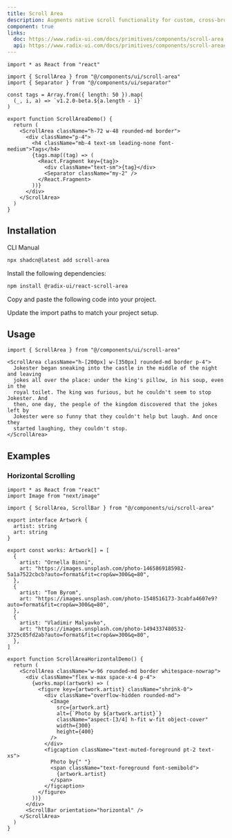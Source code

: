```yaml
---
title: Scroll Area
description: Augments native scroll functionality for custom, cross-browser styling.
component: true
links:
  doc: https://www.radix-ui.com/docs/primitives/components/scroll-area
  api: https://www.radix-ui.com/docs/primitives/components/scroll-area#api-reference
---
```


```tsx
import * as React from "react"

import { ScrollArea } from "@/components/ui/scroll-area"
import { Separator } from "@/components/ui/separator"

const tags = Array.from({ length: 50 }).map(
  (_, i, a) => `v1.2.0-beta.${a.length - i}`
)

export function ScrollAreaDemo() {
  return (
    <ScrollArea className="h-72 w-48 rounded-md border">
      <div className="p-4">
        <h4 className="mb-4 text-sm leading-none font-medium">Tags</h4>
        {tags.map((tag) => (
          <React.Fragment key={tag}>
            <div className="text-sm">{tag}</div>
            <Separator className="my-2" />
          </React.Fragment>
        ))}
      </div>
    </ScrollArea>
  )
}

```

## Installation

<CodeTabs>

<TabsList>
  <TabsTrigger value="cli">CLI</TabsTrigger>
  <TabsTrigger value="manual">Manual</TabsTrigger>
</TabsList>
<TabsContent value="cli">

```bash
npx shadcn@latest add scroll-area
```

</TabsContent>

<TabsContent value="manual">

<Steps>

<Step>Install the following dependencies:</Step>

```bash
npm install @radix-ui/react-scroll-area
```

<Step>Copy and paste the following code into your project.</Step>

<ComponentSource name="scroll-area" title="components/ui/scroll-area.tsx" />

<Step>Update the import paths to match your project setup.</Step>

</Steps>

</TabsContent>

</CodeTabs>

## Usage

```tsx showLineNumbers
import { ScrollArea } from "@/components/ui/scroll-area"
```

```tsx showLineNumbers
<ScrollArea className="h-[200px] w-[350px] rounded-md border p-4">
  Jokester began sneaking into the castle in the middle of the night and leaving
  jokes all over the place: under the king's pillow, in his soup, even in the
  royal toilet. The king was furious, but he couldn't seem to stop Jokester. And
  then, one day, the people of the kingdom discovered that the jokes left by
  Jokester were so funny that they couldn't help but laugh. And once they
  started laughing, they couldn't stop.
</ScrollArea>
```

## Examples

### Horizontal Scrolling

```tsx
import * as React from "react"
import Image from "next/image"

import { ScrollArea, ScrollBar } from "@/components/ui/scroll-area"

export interface Artwork {
  artist: string
  art: string
}

export const works: Artwork[] = [
  {
    artist: "Ornella Binni",
    art: "https://images.unsplash.com/photo-1465869185982-5a1a7522cbcb?auto=format&fit=crop&w=300&q=80",
  },
  {
    artist: "Tom Byrom",
    art: "https://images.unsplash.com/photo-1548516173-3cabfa4607e9?auto=format&fit=crop&w=300&q=80",
  },
  {
    artist: "Vladimir Malyavko",
    art: "https://images.unsplash.com/photo-1494337480532-3725c85fd2ab?auto=format&fit=crop&w=300&q=80",
  },
]

export function ScrollAreaHorizontalDemo() {
  return (
    <ScrollArea className="w-96 rounded-md border whitespace-nowrap">
      <div className="flex w-max space-x-4 p-4">
        {works.map((artwork) => (
          <figure key={artwork.artist} className="shrink-0">
            <div className="overflow-hidden rounded-md">
              <Image
                src={artwork.art}
                alt={`Photo by ${artwork.artist}`}
                className="aspect-[3/4] h-fit w-fit object-cover"
                width={300}
                height={400}
              />
            </div>
            <figcaption className="text-muted-foreground pt-2 text-xs">
              Photo by{" "}
              <span className="text-foreground font-semibold">
                {artwork.artist}
              </span>
            </figcaption>
          </figure>
        ))}
      </div>
      <ScrollBar orientation="horizontal" />
    </ScrollArea>
  )
}

```
